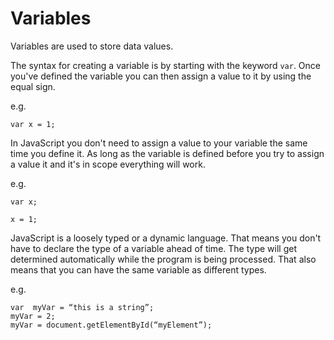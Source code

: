 # Variables
Variables are used to store data values.

The syntax for creating a variable is by starting with the keyword `var`. Once you've defined the variable you can then assign a value to it by using the equal sign.

e.g.
```
var x = 1;
```

In JavaScript you don't need to assign a value to your variable the same time you define it. As long as the variable is defined before you try to assign a value it and it's in scope everything will work.

e.g.
```
var x;

x = 1;
```

JavaScript is a loosely typed or a dynamic language. That means you don't have to declare the type of a variable ahead of time. The type will get determined automatically while the program is being processed. That also means that you can have the same variable as different types.

e.g.
```
var  myVar = “this is a string”;
myVar = 2;
myVar = document.getElementById(“myElement”);
```
